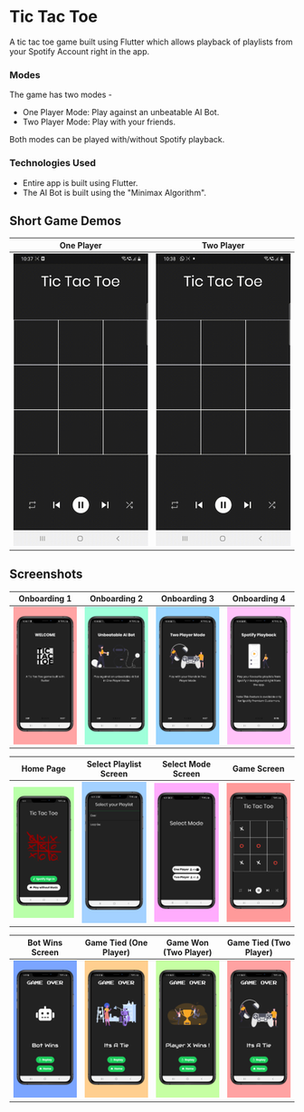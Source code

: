 # Tic Tac Toe

A tic tac toe game built using Flutter which allows playback of playlists from your Spotify Account right in the app.

### Modes 

The game has two modes -
- One Player Mode: Play against an unbeatable AI Bot.
- Two Player Mode: Play with your friends.

Both modes can be played with/without Spotify playback.

### Technologies Used
- Entire app is built using Flutter.
- The AI Bot is built using the "Minimax Algorithm".

## Short Game Demos
| One Player           | Two Player             |
|----------------|-----------------|
| ![](https://github.com/ahluwaliatikant/ticTacToe/blob/main/images/onePlayerDemo.gif) | ![](https://github.com/ahluwaliatikant/ticTacToe/blob/main/images/twoPlayerDemo.gif) |

## Screenshots

| Onboarding 1         | Onboarding 2          | Onboarding 3           | Onboarding 4         |
|-----------------------|------------------------|------------------------|----------------------|
| ![](https://github.com/ahluwaliatikant/ticTacToe/blob/main/images/onboard1.png) | ![](https://github.com/ahluwaliatikant/ticTacToe/blob/main/images/onboard2.png) | ![](https://github.com/ahluwaliatikant/ticTacToe/blob/main/images/onboard3.png) | ![](https://github.com/ahluwaliatikant/ticTacToe/blob/main/images/onboard4.png) |

| Home Page          | Select Playlist Screen    | Select Mode Screen     | Game Screen           |
|--------------------|---------------------------|------------------------|-----------------------|
| ![](https://github.com/ahluwaliatikant/ticTacToe/blob/main/images/homeScreenScreenshot.png) | ![](https://github.com/ahluwaliatikant/ticTacToe/blob/main/images/selectPlaylistScreenshot.png) | ![](https://github.com/ahluwaliatikant/ticTacToe/blob/main/images/selectModeScreenshot.png) | ![](https://github.com/ahluwaliatikant/ticTacToe/blob/main/images/gameScreenScreenshot.png) |


| Bot Wins Screen       | Game Tied (One Player) | Game Won (Two Player)    | Game Tied (Two Player)   |
|-----------------------|------------------------|--------------------------|--------------------------|
| ![](https://github.com/ahluwaliatikant/ticTacToe/blob/main/images/botWinsScreenshot.png) | ![](https://github.com/ahluwaliatikant/ticTacToe/blob/main/images/botGameTieScreenshot.png) | ![](https://github.com/ahluwaliatikant/ticTacToe/blob/main/images/twoPlayerWinScreenshot.png) | ![](https://github.com/ahluwaliatikant/ticTacToe/blob/main/images/twoPlayerTieScreenshot.png) |
